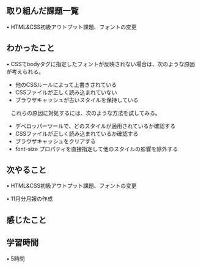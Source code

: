 ## 取り組んだ課題一覧
• HTML&CSS初級アウトプット課題、フォントの変更


## わかったこと
• CSSでbodyタグに指定したフォントが反映されない場合は、次のような原因が考えられる。

* 他のCSSルールによって上書きされている 
* CSSファイルが正しく読み込まれていない 
* ブラウザキャッシュが古いスタイルを保持している  

  
これらの原因に対処するには、次のような方法を試してみる。
* デベロッパーツールで、どのスタイルが適用されているか確認する 
* CSSファイルが正しく読み込まれているか確認する 
* ブラウザキャッシュをクリアする 
* font-size プロパティを直接指定して他のスタイルの影響を除外する 

## 次やること
• HTML&CSS初級アウトプット課題、フォントの変更

• 11月分月報の作成

## 感じたこと


## 学習時間
• 5時間

